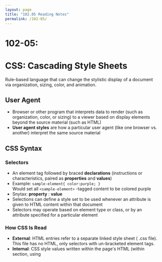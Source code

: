 ```yaml
---
layout: page
title: "102.05 Reading Notes"
permalink: /102-05/
---
```


# 102-05: 

# CSS: Cascading Style Sheets
Rule-based language that can change the stylistic display of a document via organization, sizing, color, and animation.

## User Agent
* Browser or other program that interprets data to render (such as organization, color, or sizing) to a viewer based on display elements beyond the source material (such as HTML)
* **User agent styles** are how a particular user agent (like one browser vs. another) interpret the same source material 

## CSS Syntax

### Selectors
* An element tag followed by braced **declarations** (instructions or characteristics, paired as **properties** and **values**)
* Example: 
`sample-element{
color:purple;
}`  
Would set all `<sample-element>` -tagged content to be colored purple
* Snytax: **property** : **value** 
* Selections can define a style set to be used whenever an attribute is given to HTML content within that document
* Selectors may operate based on element type or class, or by an attribute specified for a particular element 

### How CSS Is Read
* **External**: HTML entries refer to a separate linked style sheet ( .css file). This file has no HTML, only selectors with un-bracketed element tags.
* **Internal**: CSS style values written within the page's HTML (within <head> section, using <style> tag to bound all CSS)
* **Inline**: CSS style values written on an individual element basis, with  `style` set as an attribute with the properties & values in unspaced lists, like:
  `<p style="color:purple;text-align:right">Sample text</p>`

## Specifications
* Standardized and further developed by CSS Working Group (with an eye toward backward compatibility)

## Conflicts & Priorities
* The most recent style definition is used (allows for per-line exception to page style, or internal exception to referred external)
* Browsers have default style configurations that are used in the absence of defined styles
  
### Colors in CSS
* The value following the `color` property can be set by a name value or any of several numeric definitions (like RGB or HEX values) like:
  `<p style="color:#937EFF">Purple Text Here</p>`
